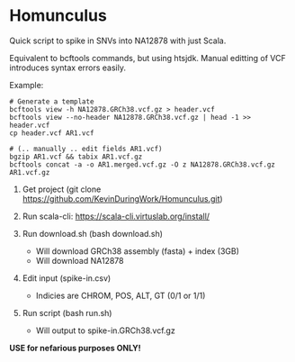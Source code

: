 # Homunculus

Quick script to spike in SNVs into NA12878 with just Scala. 

Equivalent to bcftools commands, but using htsjdk. 
Manual editting of VCF introduces syntax errors easily.

Example: 
```
# Generate a template  
bcftools view -h NA12878.GRCh38.vcf.gz > header.vcf
bcftools view --no-header NA12878.GRCh38.vcf.gz | head -1 >> header.vcf
cp header.vcf AR1.vcf

# (.. manually .. edit fields AR1.vcf)
bgzip AR1.vcf && tabix AR1.vcf.gz 
bcftools concat -a -o AR1.merged.vcf.gz -O z NA12878.GRCh38.vcf.gz AR1.vcf.gz
```

1. Get project (git clone https://github.com/KevinDuringWork/Homunculus.git) 

2. Run scala-cli: https://scala-cli.virtuslab.org/install/ 

3. Run download.sh (bash download.sh)
    * Will download GRCh38 assembly (fasta) + index (3GB) 
    * Will download NA12878 

2. Edit input (spike-in.csv) 
    * Indicies are CHROM, POS, ALT, GT (0/1 or 1/1) 

3. Run script (bash run.sh)
    * Will output to spike-in.GRCh38.vcf.gz 

__USE for nefarious purposes ONLY!__ 
